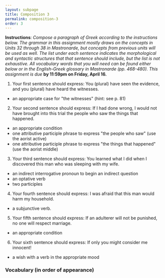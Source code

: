 ```yaml
---
layout: subpage
title: Composition 3
permalink: composition-3
order: 3
---
```


**Instructions**: *Compose a paragraph of Greek according to the instructions below. The grammar in this assignment mostly draws on the concepts in Units 32 through 38 in Mastronarde, but concepts from previous units will be used as well. The list under each sentence indicates the morphological and syntactic structures that that sentence should include, but the list is not exhaustive. All vocabulary words that you will need can be found either below or in the English-Greek glossary in Mastronarde (pp. 468-480). This assignment is due* **by 11:59pm on Friday, April 16.**

1. Your first sentence should express: You (plural) have seen the evidence, and you (plural) have heard the witnesses.
  * an appropriate case for "the witnesses" (hint: see p. 81)

2. Your second sentence should express: If I had done wrong, I would not have brought into this trial the people who saw the things that happened.
  * an appropriate condition
  * one attributive participle phrase to express "the people who saw" (use the aorist active)
  * one attributive participle phrase to express "the things that happened" (use the aorist middle)

3. Your third sentence should express: You learned what I did when I discovered this man who was sleeping with my wife.
  * an indirect interrogative pronoun to begin an indirect question
  * an optative verb
  * two participles

4. Your fourth sentence should express: I was afraid that this man would harm my household.
  * a subjunctive verb.

5. Your fifth sentence should express: If an adulterer will not be punished, no one will respect marriage.
  * an appropriate condition

6. Your sixth sentence should express: If only you might consider me innocent!
  * a wish with a verb in the appropriate mood

### Vocabulary (in order of appearance)

